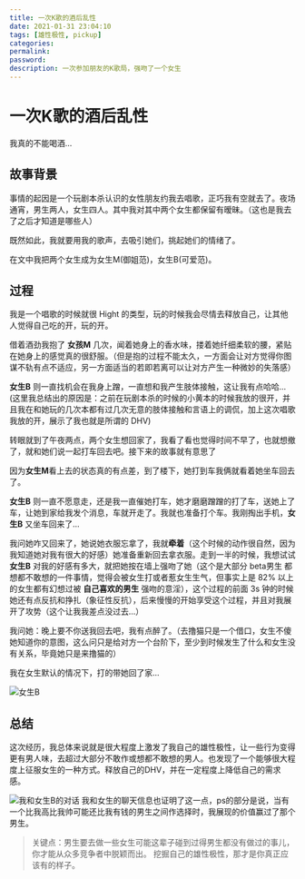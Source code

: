 ```yaml
---
title: 一次K歌的酒后乱性
date: 2021-01-31 23:04:10
tags: [雄性极性, pickup]
categories: 
permalink:
password: 
description: 一次参加朋友的K歌局，强吻了一个女生
---
```


# 一次K歌的酒后乱性

我真的不能喝酒...

## 故事背景

事情的起因是一个玩剧本杀认识的女性朋友约我去唱歌，正巧我有空就去了。夜场通宵，男生两人，女生四人。其中我对其中两个女生都保留有暧昧。（这也是我去了之后才知道是哪些人）

既然如此，我就要用我的歌声，去吸引她们，挑起她们的情绪了。

在文中我把两个女生成为女生M(御姐范)，女生B(可爱范)。

## 过程

我是一个唱歌的时候就很 Hight 的类型，玩的时候我会尽情去释放自己，让其他人觉得自己吃的开，玩的开。

借着酒劲我抱了 **女孩M** 几次，闻着她身上的香水味，搂着她纤细柔软的腰，紧贴在她身上的感觉真的很舒服。（但是抱的过程不能太久，一方面会让对方觉得你图谋不轨有点不适应，另一方面适当的若即若离可以让对方产生一种微妙的失落感）

**女生B** 则一直找机会在我身上蹭，一直想和我产生肢体接触，这让我有点哈哈...(这里我总结出的原因是：之前在玩剧本杀的时候的小黄本的时候我放的很开，并且我在和她玩的几次本都有过几次无意的肢体接触和言语上的调侃，加上这次唱歌我放的开，展示了我也就是所谓的 DHV)

转眼就到了午夜两点，两个女生想回家了，我看了看也觉得时间不早了，也就想撤了，就和她们说一起打车回去吧。接下来的故事就有意思了

因为**女生M**看上去的状态真的有点差，到了楼下，她打到车我俩就看着她坐车回去了。

**女生B** 则一直不愿意走，还是我一直催她打车，她才磨磨蹭蹭的打了车，送她上了车，让她到家给我发个消息，车就开走了。我就也准备打个车。我刚掏出手机，**女生B** 又坐车回来了...

我问她咋又回来了，她说她衣服忘拿了，我就**牵着**（这个时候的动作很自然，因为我知道她对我有很大的好感）她准备重新回去拿衣服。走到一半的时候，我想试试**女生B** 对我的好感有多大，就把她按在墙上强吻了她（这个是大部分 beta男生 都想都不敢想的一件事情，觉得会被女生打或者惹女生生气，但事实上是 82% 以上的女生都有幻想过被 **自己喜欢的男生** 强吻的意淫），这个过程的前面 3s 钟的时候她还有点反抗和挣扎（象征性反抗），后来慢慢的开始享受这个过程，并且对我展开了攻势（这个让我我差点没过去...）

我问她：晚上要不你送我回去吧，我有点醉了。（去撸猫只是一个借口，女生不傻她知道你的意图，这么问只是给对方一个台阶下，至少到时候发生了什么和女生没有关系，毕竟她只是来撸猫的）

我在女生默认的情况下，打的带她回了家...

![女生B](/img/gallery/2021-01-31.jpeg)


## 总结

这次经历，我总体来说就是很大程度上激发了我自己的雄性极性，让一些行为变得更有男人味，去超过大部分不敢作或想都不敢想的男人。也发现了一个能够很大程度上征服女生的一种方式。释放自己的DHV，并在一定程度上降低自己的需求感。

![我和女生B的对话](/img/gallery/2021-01-31-2.jpeg)
我和女生的聊天信息也证明了这一点，ps的部分是说，当有一个比我高比我帅可能还比我有钱的男生之间作选择时，我展现的价值赢过了那个男生。

> 关键点：男生要去做一些女生可能这辈子碰到过得男生都没有做过的事儿，你才能从众多竞争者中脱颖而出。
> 挖掘自己的雄性极性，那才是你真正应该有的样子。
